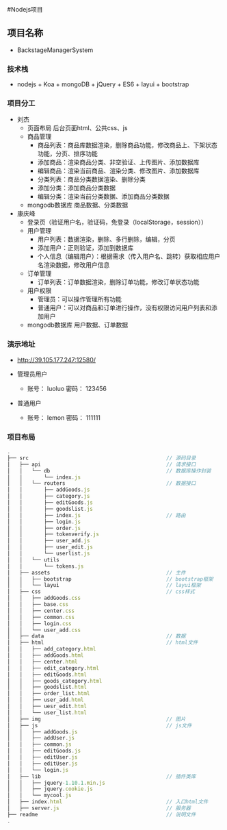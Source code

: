 #Nodejs项目
## 项目名称
* BackstageManagerSystem

### 技术栈
* nodejs + Koa + mongoDB + jQuery + ES6 + layui + bootstrap

### 项目分工
* 刘杰
    * 页面布局
        后台页面html、公共css、js
    * 商品管理
        * 商品列表：商品库数据渲染，删除商品功能，修改商品上、下架状态功能，分页、排序功能
        * 添加商品：渲染商品分类、非空验证、上传图片、添加数据库
        * 编辑商品：渲染当前商品、渲染分类、修改图片、添加数据库
        * 分类列表：商品分类数据渲染、删除分类
        * 添加分类：添加商品分类数据
        * 编辑分类：渲染当前分类数据、添加商品分类数据
    * mongodb数据库
        商品数据、分类数据
* 康庆峰
    * 登录页（验证用户名，验证码，免登录（localStorage，session））
    * 用户管理
        * 用户列表：数据渲染，删除、多行删除，编辑，分页
        * 添加用户：正则验证，添加到数据库
        * 个人信息（编辑用户）：根据需求（传入用户名、跳转）获取相应用户名渲染数据，修改用户信息
    * 订单管理
        * 订单列表：订单数据渲染，删除订单功能，修改订单状态功能
    * 用户权限
        * 管理员：可以操作管理所有功能
        * 普通用户：可以对商品和订单进行操作，没有权限访问用户列表和添加用户
    * mongodb数据库
        用户数据、订单数据

### 演示地址
* http://39.105.177.247:12580/

* 管理员用户   
    * 账号： luoluo  密码： 123456   
* 普通用户
    * 账号： lemon   密码： 111111

### 项目布局
```js
.
├── src                                         	// 源码目录
│   ├── api                                    	 	// 请求接口
│   │   └── db                                  	// 数据库操作封装
│   │       └── index.js                                                      
│   │   └── routers                            		// 数据接口
│   │       ├── addGoods.js                     
│   │       ├── category.js                    
│   │       ├── editGoods.js                    
│   │       ├── goodslist.js                    
│   │       ├── index.js                        	// 路由
│   │       ├── login.js                       
│   │       ├── order.js                        
│   │       ├── tokenverify.js                 
│   │       ├── user_add.js                     
│   │       ├── user_edit.js                   
│   │       └── userlist.js                                                  
│   │   └── utils                              		 
│   │       └── tokens.js                       
│   ├── assets                                 		// 主件
│   │   ├── bootstrap                        		// bootstrap框架
│   │   └── layui                              		// layui框架
│   ├── css                                     	// css样式
│   │   ├── addGoods.css                         
│   │   ├── base.css                     
│   │   ├── center.css                        
│   │   ├── common.css 
│   │   ├── login.css                   
│   │   └── user_add.css  
│   ├── data                                    	// 数据
│   ├── html                                    	// html文件
│   │   ├── add_category.html                          
│   │   ├── addGoods.html                           
│   │   ├── center.html                          
│   │   ├── edit_category.html 
│   │   ├── editGoods.html                          
│   │   ├── goods_category.html                          
│   │   ├── goodslist.html                         
│   │   ├── order_list.html
│   │   ├── user_add.html                          
│   │   ├── uesr_edit.html                                  
│   │   └── user_list.html                     
│   ├── img                                     	// 图片
│   ├── js                                          // js文件                        
│   │   ├── addGoods.js                           
│   │   ├── addUser.js 
│   │   ├── common.js                           
│   │   ├── editGoods.js 
│   │   ├── editUser.js                          
│   │   ├── editUser.js                                                               
│   │   └── login.js 
│   ├── lib                                         // 插件类库 
│   │   ├── jquery-1.10.1.min.js                          
│   │   ├── jquery.cookie.js                                                               
│   │   └── mycool.js                                    
│   ├── index.html                             		// 入口html文件
│   ├── server.js                                	// 服务器
├── readme                                       	// 说明文件
.
```
